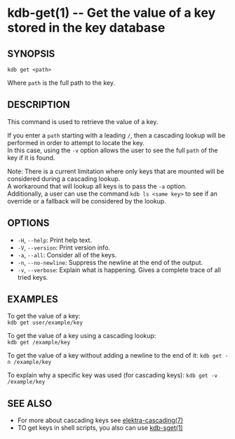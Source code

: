 kdb-get(1) -- Get the value of a key stored in the key database
================================================================

## SYNOPSIS

`kdb get <path>`  

Where `path` is the full path to the key.  

## DESCRIPTION

This command is used to retrieve the value of a key.  

If you enter a `path` starting with a leading `/`, then a cascading lookup will be performed in order to attempt to locate the key.  
In this case, using the `-v` option allows the user to see the full `path` of the key if it is found.  

Note: There is a current limitation where only keys that are mounted will be considered during a cascading lookup.  
A workaround that will lookup all keys is to pass the `-a` option.  
Additionally, a user can use the command `kdb ls <same key>` to see if an override or a fallback will be considered by the lookup.  

## OPTIONS

- `-H`, `--help`:
  Print help text.
- `-V`, `--version`:
  Print version info.
- `-a`, `--all`:
  Consider all of the keys.
- `-n`, `--no-newline`:
  Suppress the newline at the end of the output.
- `-v`, `--verbose`:
  Explain what is happening.
  Gives a complete trace of all tried keys.

## EXAMPLES

To get the value of a key:  
	`kdb get user/example/key`  

To get the value of a key using a cascading lookup:  
	`kdb get /example/key`  

To get the value of a key without adding a newline to the end of it:
	`kdb get -n /example/key`

To explain why a specific key was used (for cascading keys):
	`kdb get -v /example/key`

## SEE ALSO

- For more about cascading keys see [elektra-cascading(7)](elektra-cascading.md)
- TO get keys in shell scripts, you also can use [kdb-sget(1)](kdb-sget.md)
